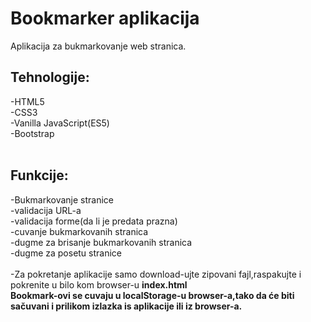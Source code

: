 # Bookmarker aplikacija
Aplikacija za bukmarkovanje web stranica.
## Tehnologije: <br>
-HTML5 <br>
-CSS3 <br>
-Vanilla JavaScript(ES5) <br>
-Bootstrap <br>
 <br>
## Funkcije: <br>
-Bukmarkovanje stranice <br>
-validacija URL-a <br>
-validacija forme(da li je predata prazna) <br>
-cuvanje bukmarkovanih stranica <br>
-dugme za brisanje bukmarkovanih stranica <br>
-dugme za posetu stranice <br>
<br>
-Za pokretanje aplikacije samo download-ujte zipovani fajl,raspakujte i pokrenite u bilo kom browser-u **index.html**<br>
**Bookmark-ovi se cuvaju u localStorage-u browser-a,tako da će biti sačuvani i prilikom izlazka is aplikacije ili iz browser-a.**

